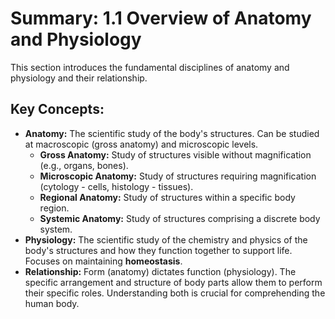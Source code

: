 # Summary: 1.1 Overview of Anatomy and Physiology

This section introduces the fundamental disciplines of anatomy and physiology and their relationship.

## Key Concepts:

*   **Anatomy:** The scientific study of the body's structures. Can be studied at macroscopic (gross anatomy) and microscopic levels.
    *   **Gross Anatomy:** Study of structures visible without magnification (e.g., organs, bones).
    *   **Microscopic Anatomy:** Study of structures requiring magnification (cytology - cells, histology - tissues).
    *   **Regional Anatomy:** Study of structures within a specific body region.
    *   **Systemic Anatomy:** Study of structures comprising a discrete body system.
*   **Physiology:** The scientific study of the chemistry and physics of the body's structures and how they function together to support life. Focuses on maintaining **homeostasis**.
*   **Relationship:** Form (anatomy) dictates function (physiology). The specific arrangement and structure of body parts allow them to perform their specific roles. Understanding both is crucial for comprehending the human body.
